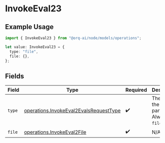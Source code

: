 # InvokeEval23

## Example Usage

```typescript
import { InvokeEval23 } from "@orq-ai/node/models/operations";

let value: InvokeEval23 = {
  type: "file",
  file: {},
};
```

## Fields

| Field                                                                                            | Type                                                                                             | Required                                                                                         | Description                                                                                      |
| ------------------------------------------------------------------------------------------------ | ------------------------------------------------------------------------------------------------ | ------------------------------------------------------------------------------------------------ | ------------------------------------------------------------------------------------------------ |
| `type`                                                                                           | [operations.InvokeEval2EvalsRequestType](../../models/operations/invokeeval2evalsrequesttype.md) | :heavy_check_mark:                                                                               | The type of the content part. Always `file`.                                                     |
| `file`                                                                                           | [operations.InvokeEval2File](../../models/operations/invokeeval2file.md)                         | :heavy_check_mark:                                                                               | N/A                                                                                              |
